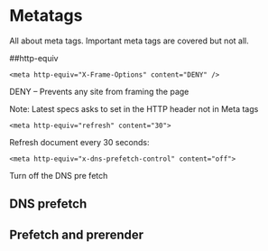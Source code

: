 Metatags
========

All about meta tags. Important meta tags are covered but not all.

##http-equiv
```
<meta http-equiv="X-Frame-Options" content="DENY" />
```
DENY – Prevents any site from framing the page 

Note: Latest specs asks to set in the HTTP header not in Meta tags

```
<meta http-equiv="refresh" content="30">
```
Refresh document every 30 seconds:

```
<meta http-equiv="x-dns-prefetch-control" content="off">
```
Turn off the DNS pre fetch

## DNS prefetch
<link rel="dns-prefetch" href="//www.yahoo.com" />

## Prefetch and prerender
<link rel="prefetch prerender" href="http://www.google.com" />

